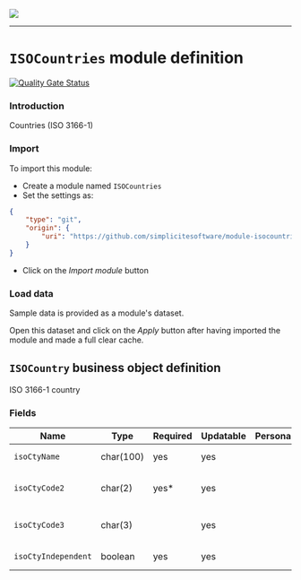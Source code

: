 <!--
 ___ _            _ _    _ _    __
/ __(_)_ __  _ __| (_)__(_) |_ /_/
\__ \ | '  \| '_ \ | / _| |  _/ -_)
|___/_|_|_|_| .__/_|_\__|_|\__\___|
            |_| 
-->
![](https://docs.simplicite.io//logos/logo250.png)
* * *

`ISOCountries` module definition
================================

[![Quality Gate Status](https://sonarcloud.io/api/project_badges/measure?project=simplicite-modules-ISOCountries&metric=alert_status)](https://sonarcloud.io/dashboard?id=simplicite-modules-ISOCountries)

### Introduction

Countries (ISO 3166-1)

### Import

To import this module:

- Create a module named `ISOCountries`
- Set the settings as:

```json
{
	"type": "git",
	"origin": {
		"uri": "https://github.com/simplicitesoftware/module-isocountries.git"
	}
}
```

- Click on the _Import module_ button

### Load data

Sample data is provided as a module's dataset.

Open this dataset and click on the _Apply_ button after having imported the module and made a full clear cache.

`ISOCountry` business object definition
---------------------------------------

ISO 3166-1 country

### Fields

| Name                                                         | Type                                     | Required | Updatable | Personal | Description                                                                      |
|--------------------------------------------------------------|------------------------------------------|----------|-----------|----------|----------------------------------------------------------------------------------|
| `isoCtyName`                                                 | char(100)                                | yes      | yes       |          | Country name                                                                     |
| `isoCtyCode2`                                                | char(2)                                  | yes*     | yes       |          | Country code (2 letters)                                                         |
| `isoCtyCode3`                                                | char(3)                                  |          | yes       |          | Country code (3 letters)                                                         |
| `isoCtyIndependent`                                          | boolean                                  | yes      | yes       |          | Independent country?                                                             |

